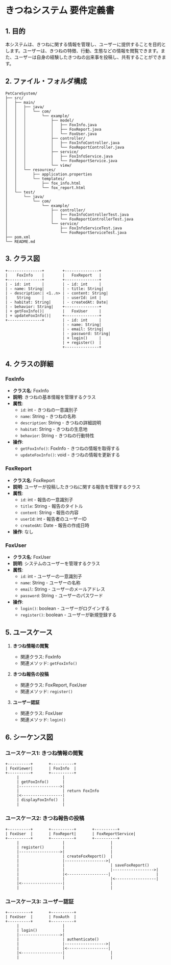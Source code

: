 # きつねシステム 要件定義書

## 1. 目的
本システムは、きつねに関する情報を管理し、ユーザーに提供することを目的とします。ユーザーは、きつねの特徴、行動、生態などの情報を閲覧できます。また、ユーザーは自身の経験したきつねの出来事を投稿し、共有することができます。

## 2. ファイル・フォルダ構成
```
PetCareSystem/
├── src/
│   ├── main/
│   │   ├── java/
│   │   │   └── com/
│   │   │       └── example/
│   │   │           ├── model/
│   │   │           │   ├── FoxInfo.java
│   │   │           │   ├── FoxReport.java
│   │   │           │   └── FoxUser.java
│   │   │           ├── controller/
│   │   │           │   ├── FoxInfoController.java
│   │   │           │   └── FoxReportController.java
│   │   │           ├── service/
│   │   │           │   ├── FoxInfoService.java
│   │   │           │   └── FoxReportService.java
│   │   │           └── view/
│   │   └── resources/
│   │       ├── application.properties
│   │       └── templates/
│   │           ├── fox_info.html
│   │           └── fox_report.html
│   └── test/
│       └── java/
│           └── com/
│               └── example/
│                   ├── controller/
│                   │   ├── FoxInfoControllerTest.java
│                   │   └── FoxReportControllerTest.java
│                   └── service/
│                       ├── FoxInfoServiceTest.java
│                       └── FoxReportServiceTest.java
├── pom.xml
└── README.md
```

## 3. クラス図
```
+---------------+        +---------------+
|    FoxInfo    |        |   FoxReport   |
+---------------+        +---------------+
| - id: int     |        | - id: int     |
| - name: String|        | - title: String|
| - description:| <1..n> | - content: String|
|    String     |        | - userId: int |
| - habitat: String|     | - createdAt: Date|
| - behavior: String|    +---------------+
| + getFoxInfo()|        |   FoxUser     |
| + updateFoxInfo()|     +---------------+
+---------------+        | - id: int     |
                         | - name: String|
                         | - email: String|
                         | - password: String|
                         | + login()     |
                         | + register()  |
                         +---------------+
```

## 4. クラスの詳細

### FoxInfo
- **クラス名**: FoxInfo
- **説明**: きつねの基本情報を管理するクラス
- **属性**:
  - `id`: int - きつねの一意識別子
  - `name`: String - きつねの名称
  - `description`: String - きつねの詳細説明
  - `habitat`: String - きつねの生息地
  - `behavior`: String - きつねの行動特性
- **操作**:
  - `getFoxInfo()`: FoxInfo - きつねの情報を取得する
  - `updateFoxInfo()`: void - きつねの情報を更新する

### FoxReport
- **クラス名**: FoxReport
- **説明**: ユーザーが投稿したきつねに関する報告を管理するクラス
- **属性**:
  - `id`: int - 報告の一意識別子
  - `title`: String - 報告のタイトル
  - `content`: String - 報告の内容
  - `userId`: int - 報告者のユーザーID
  - `createdAt`: Date - 報告の作成日時
- **操作**:
  なし

### FoxUser
- **クラス名**: FoxUser
- **説明**: システムのユーザーを管理するクラス
- **属性**:
  - `id`: int - ユーザーの一意識別子
  - `name`: String - ユーザーの名称
  - `email`: String - ユーザーのメールアドレス
  - `password`: String - ユーザーのパスワード
- **操作**:
  - `login()`: boolean - ユーザーがログインする
  - `register()`: boolean - ユーザーが新規登録する

## 5. ユースケース

1. **きつね情報の閲覧**
   - 関連クラス: FoxInfo
   - 関連メソッド: `getFoxInfo()`

2. **きつね報告の投稿**
   - 関連クラス: FoxReport, FoxUser
   - 関連メソッド: `register()`

3. **ユーザー認証**
   - 関連クラス: FoxUser
   - 関連メソッド: `login()`

## 6. シーケンス図

### ユースケース1: きつね情報の閲覧
```
+----------+       +----------+
| FoxViewer|       | FoxInfo  |
+----------+       +----------+
     |                   |
     | getFoxInfo()      |
     |------------------>|
     |                   | return FoxInfo
     |<------------------|
     | displayFoxInfo()  |
     |                   |
```

### ユースケース2: きつね報告の投稿
```
+----------+       +----------+       +----------+
| FoxUser  |       | FoxReport|       | FoxReportService|
+----------+       +----------+       +----------+
     |                   |                    |
     | register()        |                    |
     |------------------>|                    |
     |                   | createFoxReport()  |
     |                   |------------------>|
     |                   |                    | saveFoxReport()
     |                   |                    |------------------>|
     |                   |<------------------|                    |
     |                   |                    |<------------------|
     |<------------------|                    |
     |                   |                    |
```

### ユースケース3: ユーザー認証
```
+----------+       +----------+
| FoxUser  |       | FoxAuth  |
+----------+       +----------+
     |                   |
     | login()           |
     |------------------>|
     |                   | authenticate()
     |                   |------------------>|
     |                   |<------------------|
     |<------------------|                    |
     |                   |                    |
```
